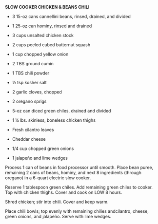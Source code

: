 **SLOW COOKER CHICKEN & BEANS CHILI**

-   3 15-oz cans cannellini beans, rinsed, drained, and divided

-   1 25-oz can hominy, rinsed and drained

-   3 cups unsalted chicken stock

-   2 cups peeled cubed butternut squash

-   1 cup chopped yellow onion

-   2 TBS ground cumin

-   1 TBS chili powder

-   ½ tsp kosher salt

-   2 garlic cloves, chopped

-   2 oregano sprigs

-   5-oz can diced green chiles, drained and divided

-   1 ¼ lbs. skinless, boneless chicken thighs

-   Fresh cilantro leaves

-   Cheddar cheese

-   1/4 cup chopped green onions

-   1 jalapeño and lime wedges

Process 1 can of beans in food processor until smooth. Place bean puree,
remaining 2 cans of beans, hominy, and next 8 ingredients (through
oregano) in a 6-quart electric slow cooker.

Reserve 1 tablespoon green chiles. Add remaining green chiles to cooker.
Top with chicken thighs. Cover and cook on LOW 8 hours.

Shred chicken; stir into chili. Cover and keep warm.

Place chili bowls; top evenly with remaining chilies andcilantro,
cheese, green onions, and jalapeño. Serve with lime wedges.
